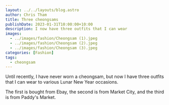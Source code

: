 ```yaml
---
layout: ../../layouts/blog.astro
author: Chris Tham
title: Three cheongsams
publishDate: 2023-01-31T10:00:00+10:00
description: I now have three outfits that I can wear
images:
  - ../images/fashion/Cheongsam (1).jpeg
  - ../images/fashion/Cheongsam (2).jpeg
  - ../images/fashion/Cheongsam (3).jpeg
categories: [Fashion]
tags:
  - cheongsam
---
```


Until recently, I have never worn a cheongsam, but now I have three outfits
that I can wear to various Lunar New Year occasions.

The first is bought from Ebay, the second is from Market City, and the third
is from Paddy's Market.
